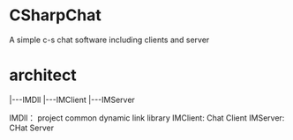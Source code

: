 # CSharpChat
A simple c-s chat software including clients and server

# architect

|---IMDll
|---IMClient
|---IMServer

IMDll： project common dynamic link library
IMClient: Chat Client
IMServer: CHat Server
